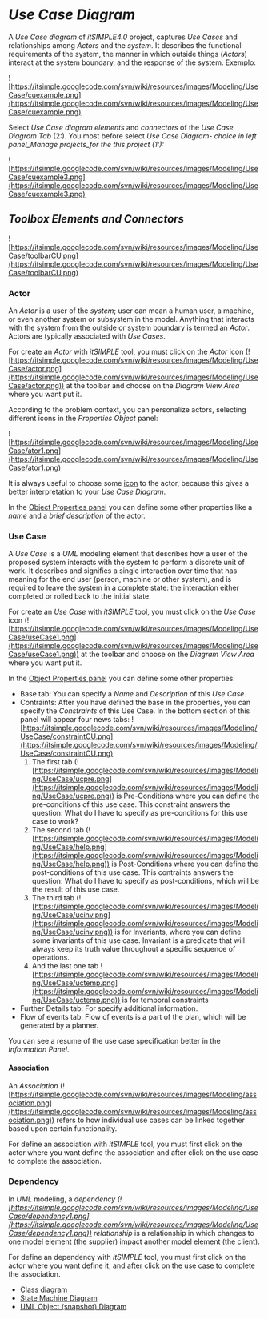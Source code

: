 # _Use Case Diagram_ #

A _Use Case diagram_ of _itSIMPLE4.0_ project, captures _Use Cases_ and relationships among _Actors_ and the _system_. It describes the functional requirements of the system, the manner in which outside things (_Actors_) interact at the system boundary, and the response of the system.
Exemplo:

![https://itsimple.googlecode.com/svn/wiki/resources/images/Modeling/UseCase/cuexample.png](https://itsimple.googlecode.com/svn/wiki/resources/images/Modeling/UseCase/cuexample.png)

Select _Use Case diagram elements_ and _connectors_ of the _Use Case Diagram Tab_ (2:). You most before select _Use Case Diagram- choice in left panel_Manage projects_for the this project (1:):_

![https://itsimple.googlecode.com/svn/wiki/resources/images/Modeling/UseCase/cuexample3.png](https://itsimple.googlecode.com/svn/wiki/resources/images/Modeling/UseCase/cuexample3.png)

## _Toolbox Elements and Connectors_ ##

![https://itsimple.googlecode.com/svn/wiki/resources/images/Modeling/UseCase/toolbarCU.png](https://itsimple.googlecode.com/svn/wiki/resources/images/Modeling/UseCase/toolbarCU.png)

### Actor ###

An _Actor_ is a user of the _system_; user can mean a human user, a machine, or even another system or subsystem in the model. Anything that interacts with the system from the outside or system boundary is termed an _Actor_. Actors are typically associated with _Use Cases_.

For create an _Actor_ with _itSIMPLE_ tool, you must click on the _Actor_ icon (![https://itsimple.googlecode.com/svn/wiki/resources/images/Modeling/UseCase/actor.png](https://itsimple.googlecode.com/svn/wiki/resources/images/Modeling/UseCase/actor.png)) at the toolbar and choose on the _Diagram View Area_ where you want put it.

According to the problem context, you can personalize actors, selecting different icons in the _Properties Object_ panel:

![https://itsimple.googlecode.com/svn/wiki/resources/images/Modeling/UseCase/ator1.png](https://itsimple.googlecode.com/svn/wiki/resources/images/Modeling/UseCase/ator1.png)

It is always useful to choose some [icon](Icons.md) to the actor, because this gives a better interpretation to your _Use Case Diagram_.

In the [Object Properties panel](BasicFuncionalities#Object_Properties.md) you can define some other properties like a _name_ and a _brief description_ of the actor.

### Use Case ###

A _Use Case_ is a _UML_ modeling element that describes how a user of the proposed system interacts with the system to perform a discrete unit of work. It describes and signifies a single interaction over time that has meaning for the end user (person, machine or other system), and is required to leave the system in a complete state: the interaction either completed or rolled back to the initial state.

For create an _Use Case_ with _itSIMPLE_ tool, you must click on the _Use Case_ icon (![https://itsimple.googlecode.com/svn/wiki/resources/images/Modeling/UseCase/useCase1.png](https://itsimple.googlecode.com/svn/wiki/resources/images/Modeling/UseCase/useCase1.png)) at the toolbar and choose on the _Diagram View Area_ where you want put it.

In the [Object Properties panel](BasicFuncionalities#Object_Properties.md)  you can define some other properties:
  * Base tab: You can specify a _Name_ and _Description_ of this _Use Case_.
  * Contraints: After you have defined the base in the properties, you can specify the _Constraints_ of this Use Case. In the bottom section of this panel will appear four news tabs: ![https://itsimple.googlecode.com/svn/wiki/resources/images/Modeling/UseCase/constraintCU.png](https://itsimple.googlecode.com/svn/wiki/resources/images/Modeling/UseCase/constraintCU.png)
    1. The first tab (![https://itsimple.googlecode.com/svn/wiki/resources/images/Modeling/UseCase/ucpre.png](https://itsimple.googlecode.com/svn/wiki/resources/images/Modeling/UseCase/ucpre.png)) is Pre-Conditions where you can define the pre-conditions of this use case. This constraint answers the question: What do I have to specify as pre-conditions for this use case to work?
    1. The second tab (![https://itsimple.googlecode.com/svn/wiki/resources/images/Modeling/UseCase/help.png](https://itsimple.googlecode.com/svn/wiki/resources/images/Modeling/UseCase/help.png)) is Post-Conditions where you can define the post-conditions of this use case. This contraints answers the question: What do I have to specify as post-conditions, which will be the result of this use case.
    1. The third tab (![https://itsimple.googlecode.com/svn/wiki/resources/images/Modeling/UseCase/ucinv.png](https://itsimple.googlecode.com/svn/wiki/resources/images/Modeling/UseCase/ucinv.png)) is for Invariants, where you can define some invariants of this use case. Invariant is a predicate that will always keep its truth value throughout a specific sequence of operations.
    1. And the last one tab ![https://itsimple.googlecode.com/svn/wiki/resources/images/Modeling/UseCase/uctemp.png](https://itsimple.googlecode.com/svn/wiki/resources/images/Modeling/UseCase/uctemp.png)) is for temporal constraints
  * Further Details tab: For specify additional information.
  * Flow of events tab: Flow of events is a part of the plan, which will be generated by a planner.

You can see a resume of the use case specification better in the _Information Panel_.

#### Association ####

An _Association_ (![https://itsimple.googlecode.com/svn/wiki/resources/images/Modeling/association.png](https://itsimple.googlecode.com/svn/wiki/resources/images/Modeling/association.png)) refers to how individual use cases can be linked together based upon certain functionality.

For define an association with _itSIMPLE_ tool, you must first click on the actor where you want define the association and after click on the use case to complete the association.

### Dependency ###

In _UML_ modeling, a _dependency (![https://itsimple.googlecode.com/svn/wiki/resources/images/Modeling/UseCase/dependency1.png](https://itsimple.googlecode.com/svn/wiki/resources/images/Modeling/UseCase/dependency1.png)) relationship_ is a relationship in which changes to one model element (the supplier) impact another model element (the client).

For define an dependency with _itSIMPLE_ tool, you must first click on the actor where you want define it, and after click on the use case to complete the association.

  * [Class diagram](ModellingClassDiagram.md)
  * [State Machine Diagram](ModellingStateDiagram.md)
  * [UML Object (snapshot) Diagram](ModellingObject.md)